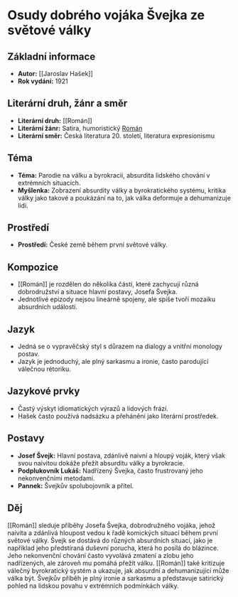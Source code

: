# Osudy dobrého vojáka Švejka ze světové války

## Základní informace

- **Autor:** [[Jaroslav Hašek]]
- **Rok vydání:** 1921

## Literární druh, žánr a směr 

- **Literární druh:** [[Román]]
- **Literární žánr:** Satira, humoristický [Román](Román.md)
- **Literární směr:** Česká literatura 20. století, literatura expresionismu

## Téma 

- **Téma:** Parodie na válku a byrokracii, absurdita lidského chování v extrémních situacích.
- **Myšlenka:** Zobrazení absurdity války a byrokratického systému, kritika války jako takové a poukázání na to, jak válka deformuje a dehumanizuje lidi.

## Prostředí 

- **Prostředí:** České země během první světové války.

## Kompozice 

- [[Román]] je rozdělen do několika částí, které zachycují různá dobrodružství a situace hlavní postavy, Josefa Švejka.
- Jednotlivé epizody nejsou lineárně spojeny, ale spíše tvoří mozaiku absurdních událostí.

## Jazyk 

- Jedná se o vypravěčský styl s důrazem na dialogy a vnitřní monology postav.
- Jazyk je jednoduchý, ale plný sarkasmu a ironie, často parodující válečnou rétoriku.

## Jazykové prvky 

- Častý výskyt idiomatických výrazů a lidových frází.
- Hašek často používá nadsázku a přehánění jako literární prostředek.

## Postavy 

- **Josef Švejk:** Hlavní postava, zdánlivě naivní a hloupý voják, který však svou naivitou dokáže přežít absurditu války a byrokracie.
- **Podplukovník Lukáš:** Nadřízený Švejka, často frustrovaný jeho nekonvenčními metodami.
- **Pannek:** Švejkův spolubojovník a přítel.

## Děj

[[Román]] sleduje příběhy Josefa Švejka, dobrodružného vojáka, jehož naivita a zdánlivá hloupost vedou k řadě komických situací během první světové války. Švejk se dostává do různých absurdních situací, jako je například jeho předstíraná duševní porucha, která ho posílá do blázince. Jeho nekonvenční chování často vyvolává zmatení a zlobu jeho nadřízených, ale zároveň mu pomáhá přežít válku. [[Román]] také kritizuje válečný byrokratický systém a ukazuje, jak absurdní a dehumanizující může válka být. Švejkův příběh je plný ironie a sarkasmu a představuje satirický pohled na lidskou povahu v extrémních podmínkách války.